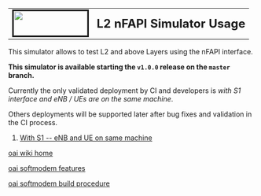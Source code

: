 <table style="border-collapse: collapse; border: none;">
  <tr style="border-collapse: collapse; border: none;">
    <td style="border-collapse: collapse; border: none;">
      <a href="http://www.openairinterface.org/">
         <img src="../images/oai_final_logo.png" alt="" border=3 height=50 width=150>
         </img>
      </a>
    </td>
    <td style="border-collapse: collapse; border: none; vertical-align: center;">
      <b><font size = "5">L2 nFAPI Simulator Usage</font></b>
    </td>
  </tr>
</table>

This simulator allows to test L2 and above Layers using the nFAPI interface.

**This simulator is available starting the `v1.0.0` release on the `master` branch.**

Currently the only validated deployment by CI and developers is *with S1 interface and eNB / UEs are on the same machine*.

Others deployments will be supported later after bug fixes and validation in the CI process.

1. [With S1 -- eNB and UE on same machine](L2NFAPI_S1.md)







[oai wiki home](https://gitlab.eurecom.fr/oai/openairinterface5g/wikis/home)

[oai softmodem features](FEATURE_SET.md)

[oai softmodem build procedure](BUILD.md)

